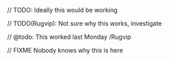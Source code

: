 // TODO: Ideally this would be working

// TODO(Rugvip): Not sure why this works, investigate

// @todo: This worked last Monday /Rugvip

// FIXME Nobody knows why this is here
